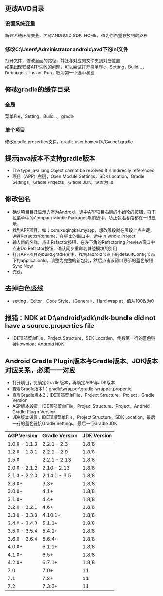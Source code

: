 ## 更改AVD目录
### 设置系统变量
新建系统环境变量，名称ANDROID_SDK_HOME，值为你希望存放到的路径
### 修改C:\Users\Administrator\.android\avd下的ini文件
打开文件，修改里面的路径，并迁移对应的文件夹到对应位置  
如果出现安装APP失败的问题，可以尝试打开菜单File，Setting，Build...，Debugger，instant Run，取消第一个选中状态


## 修改gradle的缓存目录
### 全局
菜单File，Setting，Build...，gradle
### 单个项目
修改gradle.properties文件，gradle.user.home=D:/Cache/.gradle


## 提示java版本不支持gradle版本

- The type java.lang.Object cannot be resolved It is indirectly referenced
- 项目（APP）右键，Open Module Settings，SDK Location，Gradle Settings，Gradle Projects，Gradle JDK，设置为1.8

## 修改包名
- 确认项目目录显示方案为Android，选中APP项目右侧的小齿轮的按钮，将下拉菜单中的Compact Middle Packages取消选中，防止包名各段都在一行显示。
- 找到APP项目，如：com.xuqingkai.myapp，想改哪段就在哪段上点右键，选择Refactor/Rename，在弹出的窗口中，选中In Whole Project
- 输入新的名称，点击Refactor按钮，在左下角的Refactoring Preview窗口中点击Do Refactor按钮，确认同步重命名其他模块的引用
- 打开APP项目的build.gradle文件，找到android节点下的defaultConfig节点下的applicationId，调整为完整的新包名，然后点击该窗口顶部的蓝色按钮Sync Now
- 完成。

## 去掉白色竖线
- setting，Editor，Code Style，（General），Hard wrap at，值从100改为0

## 报错：NDK at D:\android\sdk\ndk-bundle did not have a source.properties file
- IDE顶部菜单File，Project Structure，SDK Location，倒数第一行的蓝色链接Download Android NDK

## Android Gradle Plugin版本与Gradle版本、JDK版本对应关系，必须一一对应
- 打开项目，先确定Gradle版本，再确定AGP与JDK版本
- 查看Gradle版本1：gradle\wrapper\gradle-wrapper.propertie
- 查看Gradle版本2：IDE顶部菜单File，Project Structure，Project，Gradle Version
- AGP版本设置：IDE顶部菜单File，Project Structure，Project，Android Gradle Plugin Version
- JDK版本设置：IDE顶部菜单File，Project Structure，SDK Location，最后一行的蓝色链接Gradle Settings，最后一行Gradle JDK

|  AGP Version | Gradle Version | JDK Version
|  ----  | ----  | ----  |
| 1.0.0 - 1.1.3 | 2.2.1 - 2.3 | 1.8/8 |
| 1.2.0 - 1.3.1 | 2.2.1 - 2.9 | 1.8/8 |
| 1.5.0 | 2.2.1 - 2.13 | 1.8/8 |
| 2.0.0 - 2.1.2 | 2.10 - 2.13 | 1.8/8 |
| 2.1.3 - 2.2.3 | 2.14.1 - 3.5 | 1.8/8 |
| 2.3.0+ | 3.3+ | 1.8/8 |
| 3.0.0+ | 4.1+ | 1.8/8 |
| 3.1.0+ | 4.4+ | 1.8/8 |
| 3.2.0 - 3.2.1 | 4.6+ | 1.8/8 |
| 3.3.0 - 3.3.3 | 4.10.1+ | 1.8/8 |
| 3.4.0 - 3.4.3 | 5.1.1+ | 1.8/8 |
| 3.5.0 - 3.5.4 | 5.4.1+ | 1.8/8 |
| 3.6.0 - 3.6.4 | 5.6.4+ | 1.8/8 |
| 4.0.0+ | 6.1.1+ | 1.8/8 |
| 4.1.0+ | 6.5+ | 1.8/8 |
| 4.2.0+ | 6.7.1+ | 1.8/8 |
| 7.0 | 7.0+ | 11 |
| 7.1 | 7.2+ | 11 |
| 7.2 | 7.3.3+ | 11 |
